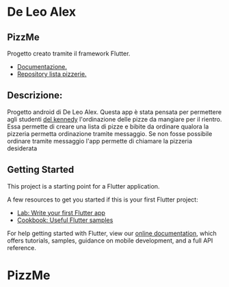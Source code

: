 # De Leo Alex

## PizzMe

Progetto creato tramite il framework Flutter.
  - [Documentazione.](https://drive.google.com/open?id=1Ii7FG64rZJxQu6nYR8zst-lsrsSas6D)
  - [Repository lista pizzerie.](https://github.com/Il-Messia/dataListPizzerie)

## Descrizione:
Progetto android di De Leo Alex. Questa app è stata pensata per permettere agli studenti [del kennedy](http://www.itiskennedy.gov.it/) l'ordinazione delle pizze da mangiare per il rientro. Essa permette di creare una lista di pizze e bibite da ordinare qualora la pizzeria permetta ordinazione tramite messaggio. Se non fosse possibile ordinare tramite messaggio l'app permette di chiamare la pizzeria desiderata


## Getting Started

This project is a starting point for a Flutter application.

A few resources to get you started if this is your first Flutter project:

- [Lab: Write your first Flutter app](https://flutter.dev/docs/get-started/codelab)
- [Cookbook: Useful Flutter samples](https://flutter.dev/docs/cookbook)

For help getting started with Flutter, view our
[online documentation](https://flutter.dev/docs), which offers tutorials,
samples, guidance on mobile development, and a full API reference.
# PizzMe


